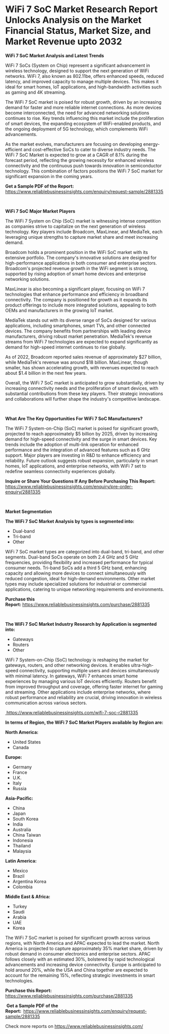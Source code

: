<p><h1>WiFi 7 SoC Market Research Report Unlocks Analysis on the Market Financial Status, Market Size, and Market Revenue upto 2032</h1></p><p><strong>WiFi 7 SoC Market Analysis and Latest Trends</strong></p>
<p><p>WiFi 7 SoCs (System on Chip) represent a significant advancement in wireless technology, designed to support the next generation of WiFi networks. WiFi 7, also known as 802.11be, offers enhanced speeds, reduced latency, and improved capacity to manage multiple devices. This makes it ideal for smart homes, IoT applications, and high-bandwidth activities such as gaming and 4K streaming.</p><p>The WiFi 7 SoC market is poised for robust growth, driven by an increasing demand for faster and more reliable internet connections. As more devices become interconnected, the need for advanced networking solutions continues to rise. Key trends influencing this market include the proliferation of smart devices, the expanding ecosystem of WiFi-enabled products, and the ongoing deployment of 5G technology, which complements WiFi advancements.</p><p>As the market evolves, manufacturers are focusing on developing energy-efficient and cost-effective SoCs to cater to diverse industry needs. The WiFi 7 SoC Market is expected to grow at a CAGR of 8.1% during the forecast period, reflecting the growing necessity for enhanced wireless connectivity and the continuous push towards innovation in semiconductor technology. This combination of factors positions the WiFi 7 SoC market for significant expansion in the coming years.</p></p>
<p><strong>Get a Sample PDF of the Report:&nbsp;</strong> <a href="https://www.reliablebusinessinsights.com/enquiry/request-sample/2881335?utm_campaign=2295&utm_medium=2&utm_source=Github&utm_content=ia&utm_term=12032025&utm_id=wifi-7-soc">https://www.reliablebusinessinsights.com/enquiry/request-sample/2881335</a></p>
<p>&nbsp;</p>
<p><strong>WiFi 7 SoC Major Market Players</strong></p>
<p><p>The WiFi 7 System on Chip (SoC) market is witnessing intense competition as companies strive to capitalize on the next generation of wireless technology. Key players include Broadcom, MaxLinear, and MediaTek, each leveraging unique strengths to capture market share and meet increasing demand.</p><p>Broadcom holds a prominent position in the WiFi SoC market with its extensive portfolio. The company's innovative solutions are designed for high-performance applications in both consumer and enterprise sectors. Broadcom's projected revenue growth in the WiFi segment is strong, supported by rising adoption of smart home devices and enterprise networking solutions.</p><p>MaxLinear is also becoming a significant player, focusing on WiFi 7 technologies that enhance performance and efficiency in broadband connectivity. The company is positioned for growth as it expands its product offerings to include more integrated solutions, appealing to both OEMs and manufacturers in the growing IoT market.</p><p>MediaTek stands out with its diverse range of SoCs designed for various applications, including smartphones, smart TVs, and other connected devices. The company benefits from partnerships with leading device manufacturers, driving robust market penetration. MediaTek's revenue streams from WiFi 7 technologies are expected to expand significantly as demand for high-speed internet continues to rise globally.</p><p>As of 2022, Broadcom reported sales revenue of approximately $27 billion, while MediaTek's revenue was around $18 billion. MaxLinear, though smaller, has shown accelerating growth, with revenues expected to reach about $1.4 billion in the next few years.</p><p>Overall, the WiFi 7 SoC market is anticipated to grow substantially, driven by increasing connectivity needs and the proliferation of smart devices, with substantial contributions from these key players. Their strategic innovations and collaborations will further shape the industry's competitive landscape.</p></p>
<p>&nbsp;</p>
<p><strong>What Are The Key Opportunities For WiFi 7 SoC Manufacturers?</strong></p>
<p><p>The WiFi 7 System-on-Chip (SoC) market is poised for significant growth, projected to reach approximately $5 billion by 2025, driven by increasing demand for high-speed connectivity and the surge in smart devices. Key trends include the adoption of multi-link operation for enhanced performance and the integration of advanced features such as 6 GHz support. Major players are investing in R&D to enhance efficiency and reliability. Future outlook suggests robust expansion, particularly in smart homes, IoT applications, and enterprise networks, with WiFi 7 set to redefine seamless connectivity experiences globally.</p></p>
<p><strong>Inquire or Share Your Questions If Any Before Purchasing This Report:</strong> <a href="https://www.reliablebusinessinsights.com/enquiry/pre-order-enquiry/2881335?utm_campaign=2295&utm_medium=2&utm_source=Github&utm_content=ia&utm_term=12032025&utm_id=wifi-7-soc">https://www.reliablebusinessinsights.com/enquiry/pre-order-enquiry/2881335</a></p>
<p>&nbsp;</p>
<p><strong>Market Segmentation</strong></p>
<p><strong>The WiFi 7 SoC Market Analysis by types is segmented into:</strong></p>
<p><ul><li>Dual-band</li><li>Tri-band</li><li>Other</li></ul></p>
<p><p>WiFi 7 SoC market types are categorized into dual-band, tri-band, and other segments. Dual-band SoCs operate on both 2.4 GHz and 5 GHz frequencies, providing flexibility and increased performance for typical consumer needs. Tri-band SoCs add a third 5 GHz band, enhancing capacity and allowing more devices to connect simultaneously with reduced congestion, ideal for high-demand environments. Other market types may include specialized solutions for industrial or commercial applications, catering to unique networking requirements and environments.</p></p>
<p><strong>Purchase this Report:&nbsp;</strong><a href="https://www.reliablebusinessinsights.com/purchase/2881335?utm_campaign=2295&utm_medium=2&utm_source=Github&utm_content=ia&utm_term=12032025&utm_id=wifi-7-soc">https://www.reliablebusinessinsights.com/purchase/2881335</a></p>
<p>&nbsp;</p>
<p><strong>The WiFi 7 SoC Market Industry Research by Application is segmented into:</strong></p>
<p><ul><li>Gateways</li><li>Routers</li><li>Other</li></ul></p>
<p><p>WiFi 7 System-on-Chip (SoC) technology is reshaping the market for gateways, routers, and other networking devices. It enables ultra-high-speed connectivity, supporting multiple users and devices simultaneously with minimal latency. In gateways, WiFi 7 enhances smart home experiences by managing various IoT devices efficiently. Routers benefit from improved throughput and coverage, offering faster internet for gaming and streaming. Other applications include enterprise networks, where robust performance and reliability are crucial, driving innovation in wireless communication across various sectors.</p></p>
<p><a href="https://www.reliablebusinessinsights.com/wifi-7-soc-r2881335?utm_campaign=2295&utm_medium=2&utm_source=Github&utm_content=ia&utm_term=12032025&utm_id=wifi-7-soc">&nbsp;https://www.reliablebusinessinsights.com/wifi-7-soc-r2881335</a></p>
<p><strong>In terms of Region, the WiFi 7 SoC Market Players available by Region are:</strong></p>
<p>
    <p> <strong> North America: </strong>
        <ul>
            <li>United States</li>
            <li>Canada</li>
        </ul>
        </p> 
    <p> <strong> Europe: </strong>
        <ul>
            <li>Germany</li>
            <li>France</li>
            <li>U.K.</li>
            <li>Italy</li>
            <li>Russia</li>
        </ul>
        </p> 
    <p> <strong> Asia-Pacific: </strong>
        <ul>
            <li>China</li>
            <li>Japan</li>
            <li>South Korea</li>
            <li>India</li>
            <li>Australia</li>
            <li>China Taiwan</li>
            <li>Indonesia</li>
            <li>Thailand</li>
            <li>Malaysia</li>
        </ul>
        </p> 
    <p> <strong> Latin America: </strong>
        <ul>
            <li>Mexico</li>
            <li>Brazil</li>
            <li>Argentina Korea</li>
            <li>Colombia</li>
        </ul>
        </p> 
    <p> <strong> Middle East & Africa: </strong>
        <ul>
            <li>Turkey</li>
            <li>Saudi</li>
            <li>Arabia</li>
            <li>UAE</li>
            <li>Korea</li>
        </ul>
    </p>
    </p>
<p><p>The WiFi 7 SoC market is poised for significant growth across various regions, with North America and APAC expected to lead the market. North America is projected to capture approximately 35% market share, driven by robust demand in consumer electronics and enterprise sectors. APAC follows closely with an estimated 30%, bolstered by rapid technological advancements and increasing device connectivity. Europe is anticipated to hold around 20%, while the USA and China together are expected to account for the remaining 15%, reflecting strategic investments in smart technologies.</p></p>
<p><strong>Purchase this Report: </strong><a href="https://www.reliablebusinessinsights.com/purchase/2881335?utm_campaign=2295&utm_medium=2&utm_source=Github&utm_content=ia&utm_term=12032025&utm_id=wifi-7-soc">https://www.reliablebusinessinsights.com/purchase/2881335</a></p>
<p>&nbsp;<strong>Get a Sample PDF of the Report:&nbsp;&nbsp;</strong><a href="https://www.reliablebusinessinsights.com/enquiry/request-sample/2881335?utm_campaign=2295&utm_medium=2&utm_source=Github&utm_content=ia&utm_term=12032025&utm_id=wifi-7-soc">https://www.reliablebusinessinsights.com/enquiry/request-sample/2881335</a></p>
<p><strong></strong></p>
<p>Check more reports on <a href="https://www.reliablebusinessinsights.com/?utm_campaign=2295&utm_medium=2&utm_source=Github&utm_content=ia&utm_term=12032025&utm_id=wifi-7-soc">https://www.reliablebusinessinsights.com/</a></p>